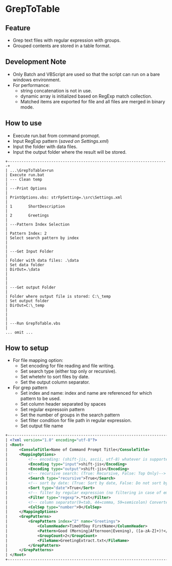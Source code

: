 # GrepToTable

## Feature
- Grep text files with regular expression with groups.
- Grouped contents are stored in a table format.

## Development Note
- Only Batch and VBScript are used so that the script can run on a bare windows environment.
- For performance:
    - string concatenation is not in use.
    - dynamic array is initialized based on RegExp match collection.
    - Matched items are exported for file and all files are merged in binary mode.

## How to use
- Execute run.bat from command promopt.
- Input RegExp pattern (*saved on Settings.xml*)
- Input the folder with data files.
- Input the output folder where the result will be stored.
```
+----------------------------------------------------------------------+
| ...\GrepToTable>run                                                  | Execute run.bat
| --- Clean temp                                                       |
| ---Print Options                                                     |
| PrintOptions.vbs: strFpSetting=.\src\Settings.xml                    |
| 1       ShortDescription                                             |
| 2       Greetings                                                    |
| ---Pattern Index Selection                                           |
| Pattern Index: 2                                                     | Select search pattern by index
|                                                                      |
| ---Get Input Folder                                                  |
| Folder with data files: .\data                                       | Set data folder
| DirOut=.\data                                                        |
|                                                                      |
| ---Get output Folder                                                 |
| Folder where output file is stored: C:\_temp                         | Set output folder
| DirOut=C:\_temp                                                      |
|                                                                      |
| ---Run GrepToTable.vbs                                               |
... omit ...
```
## How to setup
- For file mapping option:
    - Set encoding for file reading and file writing.
    - Set search type (either top only or recursive).
    - Set whetehr to sort files by date.
    - Set the output column separator.
- For grep pattern
    - Set index and name: index and name are referenced for which pattern to be used.
    - Set column header separated by spaces
    - Set regular expressoin pattern
    - Set the number of groups in the search pattern
    - Set filter condition for file path in regular expression.
    - Set output file name    
```xml
+------------------------------------------------------------------------------------------------------------+
| <?xml version="1.0" encoding="utf-8"?>                                                                     |
| <Root>                                                                                                     |
|     <ConsoleTitle>Name of Command Prompt Title</ConsoleTitle>                                              |
|     <MappingOptions>                                                                                       |
|         <!-- encoding: (shift-jis, ascii, utf-8) whatever is supported with ADODB.Stream CharSet -->       |
|         <Encoding type="input">shift-jis</Encoding>                                                        |
|         <Encoding type="output">shift-jis</Encoding>                                                       |
|         <!-- recursive search: (True: Recursive, False: Top Only)-->                                       |
|         <Search type="recursive">True</Search>                                                             |
|         <!-- sort by date: (True: Sort by date, False: Do not sort by date)-->                             |
|         <Sort type="date">True</Sort>                                                                      |
|         <!-- filter by regular expression (no filtering in case of empty)-->                               |
|         <Filter type="regexp">.*txt</Filter>                                                               |
|         <!-- column separator(9=tab, 44=comma, 59=semicolon) Converted to a character by function Chr()--> |
|         <ColSep type="number">9</ColSep>                                                                   |
|     </MappingOptions>                                                                                      |
|     <GrepPatterns>                                                                                         |
|         <GrepPattern index="2" name="Greetings">                                                           |
|             <ColumnHeader>TimeOfDay FirstName</ColumnHeader>                                               |
|             <Pattern>Good (Morning|Afternoon|Evening), ([a-zA-Z]+)!</Pattern>                              |
|             <GroupCount>2</GroupCount>                                                                     |
|             <FileName>GreetingExtract.txt</FileName>                                                       |
|         </GrepPattern>                                                                                     |
|     </GrepPatterns>                                                                                        |
| </Root>                                                                                                    |
+------------------------------------------------------------------------------------------------------------+

```
